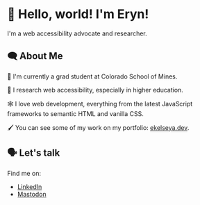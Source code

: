# :vulcan_salute: Hello, world! I'm Eryn!

I'm a web accessibility advocate and researcher. 

## :left_speech_bubble: About Me

:school: I'm currently a grad student at Colorado School of Mines.

:microscope: I research web accessibility, especially in higher education.

:spider_web: I love web development, everything from the latest JavaScript frameworks to semantic HTML and vanilla CSS.

:paintbrush: You can see some of my work on my portfolio: [ekelseya.dev](https://ekelseya.dev).

## :speaking_head: Let's talk

Find me on:

- [LinkedIn](https://www.linkedin.com/in/eryn-kelsey-adkins-6559651b2/)
- [Mastodon](https://universeodon.com/@ekelseya)
